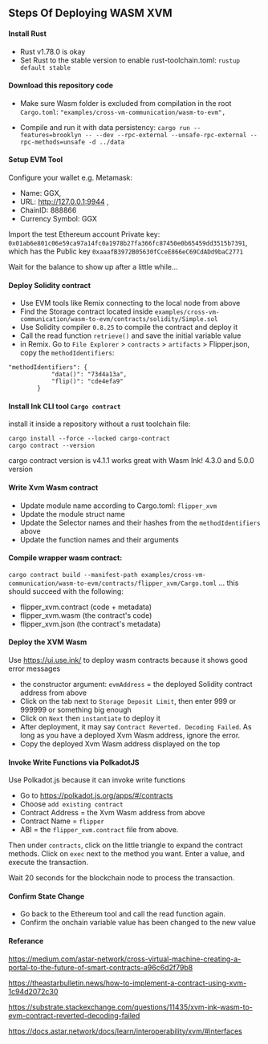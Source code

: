 ## Steps Of Deploying WASM XVM

#### Install Rust
- Rust v1.78.0 is okay
- Set Rust to the stable version to enable rust-toolchain.toml: `rustup default stable`

#### Download this repository code
- Make sure Wasm folder is excluded from compilation in the root `Cargo.toml`: `"examples/cross-vm-communication/wasm-to-evm",`

- Compile and run it with data persistency: `cargo run --features=brooklyn -- --dev --rpc-external --unsafe-rpc-external --rpc-methods=unsafe -d ../data`

#### Setup EVM Tool
Configure your wallet e.g. Metamask:
- Name: GGX,
- URL: http://127.0.0.1:9944 ,
- ChainID: 888866
- Currency Symbol: GGX

Import the test Ethereum account
Private key: `0x01ab6e801c06e59ca97a14fc0a1978b27fa366fc87450e0b65459dd3515b7391`, which has the Public key `0xaaafB3972B05630fCceE866eC69CdADd9baC2771`

Wait for the balance to show up after a little while...

#### Deploy Solidity contract
- Use EVM tools like Remix connecting to the local node from above 
- Find the Storage contract located inside `examples/cross-vm-communication/wasm-to-evm/contracts/solidity/Simple.sol`
- Use Solidity compiler `0.8.25` to compile the contract and deploy it
- Call the read function `retrieve()` and save the initial variable value
- in Remix. Go to `File Explorer` > `contracts` > `artifacts` > Flipper.json, copy the `methodIdentifiers`:
```
"methodIdentifiers": {
			"data()": "73d4a13a",
			"flip()": "cde4efa9"
		}
```

#### Install Ink CLI tool `Cargo contract`
install it inside a repository without a rust toolchain file:
```
cargo install --force --locked cargo-contract
cargo contract --version
```
cargo contract version is v4.1.1 works great with Wasm Ink! 4.3.0 and 5.0.0 version

#### Write Xvm Wasm contract
- Update module name according to Cargo.toml: `flipper_xvm`
- Update the module struct name
- Update the Selector names and their hashes from the `methodIdentifiers` above
- Update the function names and their arguments

#### Compile wrapper wasm contract:
`cargo contract build --manifest-path examples/cross-vm-communication/wasm-to-evm/contracts/flipper_xvm/Cargo.toml`
... this should succeed with the following:
  - flipper_xvm.contract (code + metadata)
  - flipper_xvm.wasm (the contract's code)
  - flipper_xvm.json (the contract's metadata)

#### Deploy the XVM Wasm
Use https://ui.use.ink/ to deploy wasm contracts because it shows good error messages
- the constructor argument: `evmAddress` = the deployed Solidity contract address from above
- Click on the tab next to `Storage Deposit Limit`, then enter 999 or 999999 or something big enough 
- Click on `Next` then `instantiate` to deploy it
- After deployment, it may say `Contract Reverted. Decoding Failed`. As long as you have a deployed Xvm Wasm address, ignore the error.
- Copy the deployed Xvm Wasm address displayed on the top

#### Invoke Write Functions via PolkadotJS
Use Polkadot.js because it can invoke write functions
- Go to https://polkadot.js.org/apps/#/contracts
- Choose `add existing contract`
- Contract Address = the Xvm Wasm address from above
- Contract Name = `flipper`
- ABI = the `flipper_xvm.contract` file from above.

Then under `contracts`, click on the little triangle to expand the contract methods. 
Click on `exec` next to the method you want. Enter a value, and execute the transaction.

Wait 20 seconds for the blockchain node to process the transaction.

#### Confirm State Change
- Go back to the Ethereum tool and call the read function again. 
- Confirm the onchain variable value has been changed to the new value

#### Referance
https://medium.com/astar-network/cross-virtual-machine-creating-a-portal-to-the-future-of-smart-contracts-a96c6d2f79b8

https://theastarbulletin.news/how-to-implement-a-contract-using-xvm-1c94d2072c30

https://substrate.stackexchange.com/questions/11435/xvm-ink-wasm-to-evm-contract-reverted-decoding-failed

https://docs.astar.network/docs/learn/interoperability/xvm/#interfaces